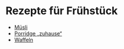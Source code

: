 Rezepte für Frühstück
=====================

* [Müsli](muesli.md)
* [Porridge „zuhause“](Porridge.txt)
* [Waffeln](waffeln.md)
